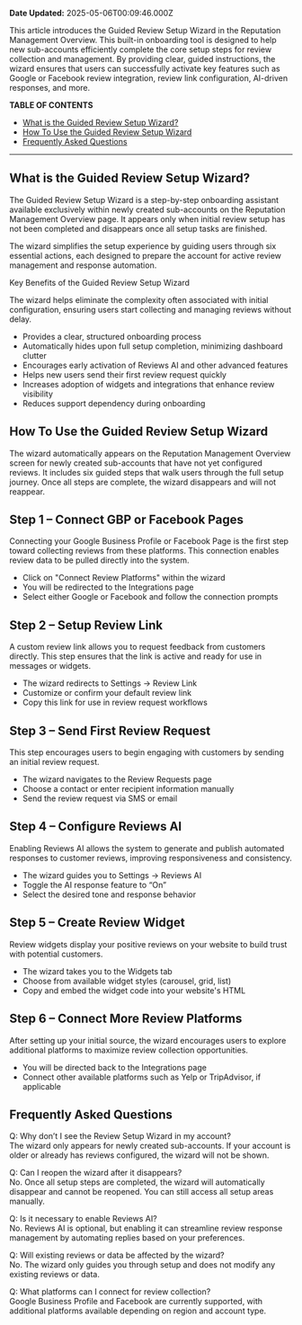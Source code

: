 **Date Updated:** 2025-05-06T00:09:46.000Z

This article introduces the Guided Review Setup Wizard in the Reputation Management Overview. This built-in onboarding tool is designed to help new sub-accounts efficiently complete the core setup steps for review collection and management. By providing clear, guided instructions, the wizard ensures that users can successfully activate key features such as Google or Facebook review integration, review link configuration, AI-driven responses, and more.

**TABLE OF CONTENTS**

* [What is the Guided Review Setup Wizard?](#What-is-the-Guided-Review-Setup-Wizard?)
* [How To Use the Guided Review Setup Wizard](#How-To-Use-the-Guided-Review-Setup-Wizard)
* [Frequently Asked Questions](#Frequently-Asked-Questions)

---

## What is the Guided Review Setup Wizard?

The Guided Review Setup Wizard is a step-by-step onboarding assistant available exclusively within newly created sub-accounts on the Reputation Management Overview page. It appears only when initial review setup has not been completed and disappears once all setup tasks are finished.

The wizard simplifies the setup experience by guiding users through six essential actions, each designed to prepare the account for active review management and response automation.

Key Benefits of the Guided Review Setup Wizard

The wizard helps eliminate the complexity often associated with initial configuration, ensuring users start collecting and managing reviews without delay.

* Provides a clear, structured onboarding process
* Automatically hides upon full setup completion, minimizing dashboard clutter
* Encourages early activation of Reviews AI and other advanced features
* Helps new users send their first review request quickly
* Increases adoption of widgets and integrations that enhance review visibility
* Reduces support dependency during onboarding

  
## How To Use the Guided Review Setup Wizard

The wizard automatically appears on the Reputation Management Overview screen for newly created sub-accounts that have not yet configured reviews. It includes six guided steps that walk users through the full setup journey. Once all steps are complete, the wizard disappears and will not reappear.

## Step 1 – Connect GBP or Facebook Pages

Connecting your Google Business Profile or Facebook Page is the first step toward collecting reviews from these platforms. This connection enables review data to be pulled directly into the system.

* Click on "Connect Review Platforms" within the wizard
* You will be redirected to the Integrations page
* Select either Google or Facebook and follow the connection prompts

## Step 2 – Setup Review Link

A custom review link allows you to request feedback from customers directly. This step ensures that the link is active and ready for use in messages or widgets.

* The wizard redirects to Settings → Review Link
* Customize or confirm your default review link
* Copy this link for use in review request workflows

## Step 3 – Send First Review Request

This step encourages users to begin engaging with customers by sending an initial review request.

* The wizard navigates to the Review Requests page
* Choose a contact or enter recipient information manually
* Send the review request via SMS or email

  
## Step 4 – Configure Reviews AI

Enabling Reviews AI allows the system to generate and publish automated responses to customer reviews, improving responsiveness and consistency.

* The wizard guides you to Settings → Reviews AI
* Toggle the AI response feature to “On”
* Select the desired tone and response behavior

## Step 5 – Create Review Widget

Review widgets display your positive reviews on your website to build trust with potential customers.

* The wizard takes you to the Widgets tab
* Choose from available widget styles (carousel, grid, list)
* Copy and embed the widget code into your website's HTML

## Step 6 – Connect More Review Platforms

After setting up your initial source, the wizard encourages users to explore additional platforms to maximize review collection opportunities.

* You will be directed back to the Integrations page
* Connect other available platforms such as Yelp or TripAdvisor, if applicable

## Frequently Asked Questions

Q: Why don’t I see the Review Setup Wizard in my account?  
 The wizard only appears for newly created sub-accounts. If your account is older or already has reviews configured, the wizard will not be shown.

Q: Can I reopen the wizard after it disappears?  
 No. Once all setup steps are completed, the wizard will automatically disappear and cannot be reopened. You can still access all setup areas manually.

Q: Is it necessary to enable Reviews AI?  
 No. Reviews AI is optional, but enabling it can streamline review response management by automating replies based on your preferences.

Q: Will existing reviews or data be affected by the wizard?  
 No. The wizard only guides you through setup and does not modify any existing reviews or data.

Q: What platforms can I connect for review collection?  
 Google Business Profile and Facebook are currently supported, with additional platforms available depending on region and account type.

###   
  
  
